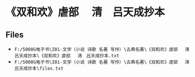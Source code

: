 # 《双和欢》虐部 　清　吕天成抄本

## Files

- `F:/5000G电子书\I01-文学（小说 诗歌 名著 写作）\古典名著\《双和欢》虐部 　清　吕天成抄本\《双和欢》虐部 　清　吕天成抄本.txt`
- `F:/5000G电子书\I01-文学（小说 诗歌 名著 写作）\古典名著\《双和欢》虐部 　清　吕天成抄本\files.txt`
